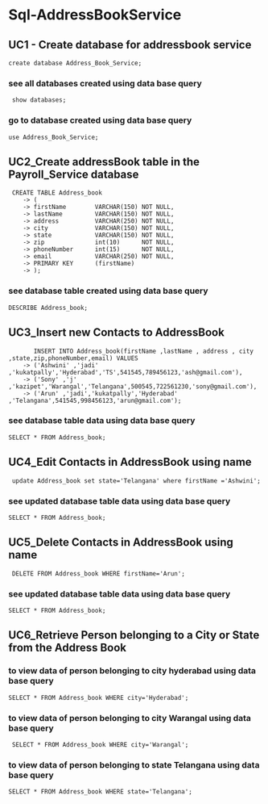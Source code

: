 # Sql-AddressBookService

## UC1 - Create database for addressbook service

```
create database Address_Book_Service;
```
### see all databases created using data base query

```
 show databases;
```
### go to database created using data base query

```
use Address_Book_Service;
```
## UC2_Create addressBook table in the Payroll_Service database
```
 CREATE TABLE Address_book
    -> (
    -> firstName        VARCHAR(150) NOT NULL,
    -> lastName         VARCHAR(150) NOT NULL,
    -> address          VARCHAR(250) NOT NULL,
    -> city             VARCHAR(150) NOT NULL,
    -> state            VARCHAR(150) NOT NULL,
    -> zip              int(10)      NOT NULL,
    -> phoneNumber      int(15)      NOT NULL,
    -> email            VARCHAR(250) NOT NULL,
    -> PRIMARY KEY      (firstName)
    -> );
```

### see database table created using data base query

```
DESCRIBE Address_book;
```

## UC3_Insert new Contacts to AddressBook

```
       INSERT INTO Address_book(firstName ,lastName , address , city ,state,zip,phoneNumber,email) VALUES
    -> ('Ashwini' ,'jadi' ,'kukatpally','Hyderabad','TS',541545,789456123,'ash@gmail.com'),
    -> ('Sony' ,'j' ,'kazipet','Warangal','Telangana',500545,722561230,'sony@gmail.com'),
    -> ('Arun' ,'jadi','kukatpally','Hyderabad' ,'Telangana',541545,998456123,'arun@gmail.com');
```

### see database table data using data base query

```
SELECT * FROM Address_book;
```

## UC4_Edit Contacts in AddressBook using name

```
 update Address_book set state='Telangana' where firstName ='Ashwini';
```

### see updated database table data using data base query

```
SELECT * FROM Address_book;
```

## UC5_Delete Contacts in AddressBook using name

```
 DELETE FROM Address_book WHERE firstName='Arun';
```
### see updated database table data using data base query

```
SELECT * FROM Address_book;
```

## UC6_Retrieve Person belonging to a City or State from the Address Book

### to view data of person belonging to city hyderabad using data base query

```
SELECT * FROM Address_book WHERE city='Hyderabad';
```

### to view data of person belonging to city Warangal using data base query

```
 SELECT * FROM Address_book WHERE city='Warangal';
```

### to view data of person belonging to state Telangana using data base query

```
SELECT * FROM Address_book WHERE state='Telangana';
```


